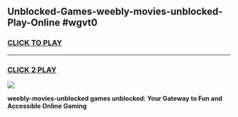 
## Unblocked-Games-weebly-movies-unblocked-Play-Online #wgvt0
<h3>
<a href="https://news.freeplayer.one?title=weebly-movies-unblocked&ref=3">CLICK TO PLAY</a></h3>
<hr>

<h3>
<a href="https://news.freeplayer.one?title=weebly-movies-unblocked&ref=3">CLICK 2 PLAY</a>
  
</h3>

<a href="https://news.freeplayer.one?title=weebly-movies-unblocked&ref=3"><img src="https://clearcache.store/games.png"></a>


**weebly-movies-unblocked games unblocked: Your Gateway to Fun and Accessible Online Gaming**
